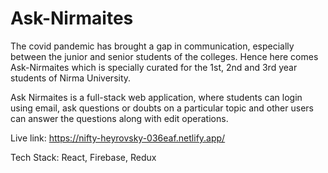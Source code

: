 # Ask-Nirmaites

The covid pandemic has brought a gap in communication, especially between the junior and senior students of the colleges. Hence here comes Ask-Nirmaites which is specially curated for the 1st, 2nd and 3rd year students of Nirma University. 

Ask Nirmaites is a full-stack web application, where students can login using email, ask questions or doubts on a particular topic and other users can answer the questions along with edit operations.

Live link: https://nifty-heyrovsky-036eaf.netlify.app/

Tech Stack: React, Firebase, Redux
